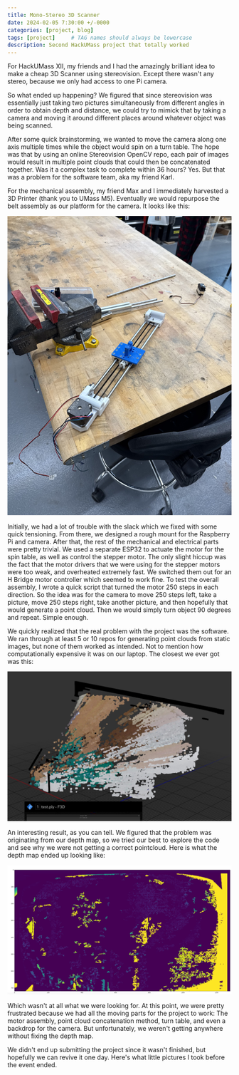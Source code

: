 ```yaml
---
title: Mono-Stereo 3D Scanner
date: 2024-02-05 7:30:00 +/-0000
categories: [project, blog]
tags: [project]     # TAG names should always be lowercase
description: Second HackUMass project that totally worked
---
```


For HackUMass XII, my friends and I had the amazingly brilliant idea to make a cheap 3D Scanner using stereovision. Except there wasn't any stereo, because we only had access to one Pi camera. 

So what ended up happening? We figured that since stereovision was essentially just taking two pictures simultaneously from different angles in order to obtain depth and distance, we could try to mimick that by taking a camera and moving it around different places around whatever object was being scanned. 

After some quick brainstorming, we wanted to move the camera along one axis multiple times while the object would spin on a turn table. The hope was that by using an online Stereovision OpenCV repo, each pair of images would result in multiple point clouds that could then be concatenated together. Was it a complex task to complete within 36 hours? Yes. But that was a problem for the software team, aka my friend Karl. 

For the mechanical assembly, my friend Max and I immediately harvested a 3D Printer (thank you to UMass M5). Eventually we would repurpose the belt assembly as our platform for the camera. It looks like this:

![Belt assembly](/assets/img/images/beltassembly1.jpeg "belt assembly")

Initially, we had a lot of trouble with the slack which we fixed with some quick tensioning. From there, we designed a rough mount for the Raspberry Pi and camera. After that, the rest of the mechanical and electrical parts were pretty trivial. We used a separate ESP32 to actuate the motor for the spin table, as well as control the stepper motor. The only slight hiccup was the fact that the motor drivers that we were using for the stepper motors were too weak, and overheated extremely fast. We switched them out for an H Bridge motor controller which seemed to work fine. To test the overall assembly, I wrote a quick script that turned the motor 250 steps in each direction. So the idea was for the camera to move 250 steps left, take a picture, move 250 steps right, take another picture, and then hopefully that would generate a point cloud. Then we would simply turn object 90 degrees and repeat. Simple enough. 

We quickly realized that the real problem with the project was the software. We ran through at least 5 or 10 repos for generating point clouds from static images, but none of them worked as intended. Not to mention how computationally expensive it was on our laptop. The closest we ever got was this:

![pointcloud 1](/assets/img/images/pointcloud1.png "pointcloud 1")

An interesting result, as you can tell. We figured that the problem was originating from our depth map, so we tried our best to explore the code and see why we were not getting a correct pointcloud. Here is what the depth map ended up looking like:

![depth map](/assets/img/images/depthmap1.png "depth map")

Which wasn't at all what we were looking for. At this point, we were pretty frustrated because we had all the moving parts for the project to work: The motor assembly, point cloud concatenation method, turn table, and even a backdrop for the camera. But unfortunately, we weren't getting anywhere without fixing the depth map. 

We didn't end up submitting the project since it wasn't finished, but hopefully we can revive it one day. Here's what little pictures I took before the event ended.


 

